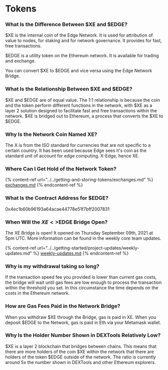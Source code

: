 # Tokens

### What Is the Difference Between $XE and $EDGE?

$XE is the internal coin of the Edge Network. It is used for attribution of value to nodes, for staking and for network governance. It provides for fast, free transactions.

$EDGE is a utility token on the Ethereum network. It is available for trading and exchange.

You can convert $XE to $EDGE and vice versa using the Edge Network Bridge.

### What Is the Relationship Between $XE and $EDGE?

$XE and $EDGE are of equal value. The 1:1 relationship is because the coin and the token perform different functions in the network, with $XE as a layer 2 solution designed to facilitate fast and free transactions within the network. $XE is bridged out to Ethereum, a process that converts the $XE to $EDGE.

### Why Is the Network Coin Named XE?

The X is from the ISO standard for currencies that are not specific to a certain country. It has been used because Edge sees it's coin as the standard unit of account for edge computing. X-Edge, hence XE.

### Where Can I Get Hold of the Network Token?

{% content-ref url="../../getting-and-storing-tokens/exchanges.md" %}
[exchanges.md](../../getting-and-storing-tokens/exchanges.md)
{% endcontent-ref %}

### What Is the Contract Address for $EDGE?

0x4ec1b60b96193a64acae44778e51f7bff2007831

### When Will the $XE<>$EDGE Bridge Open?

The XE Bridge is open! It opened on Thursday September 09th, 2021 at 5pm UTC. More information can be found in the weekly core team updates.

{% content-ref url="../../getting-started/project-updates/weekly-updates.md" %}
[weekly-updates.md](../../getting-started/project-updates/weekly-updates.md)
{% endcontent-ref %}

### Why is my withdrawal taking so long?

If the transaction speed fee you provided is lower than current gas costs, the bridge will wait until gas fees are low enough to process the transaction within the threshold you set. In this circumstance the time depends on the costs in the Ethereum network.

### How are Gas Fees Paid in the Network Bridge?

When you withdraw $XE through the Bridge, gas is paid in XE. When you deposit $EDGE to the Network, gas is paid in Eth via your Metamask wallet.

### Why Is the Holder Number Shown in DEXTools Relatively Low?

$XE is a layer 2 blockchain that bridges between chains. This means that there are more holders of the coin $XE within the network that there are holders of the token $EDGE outside of the network. The ratio is currently around 5x the number shown in DEXTools and other Ethereum explorers.
